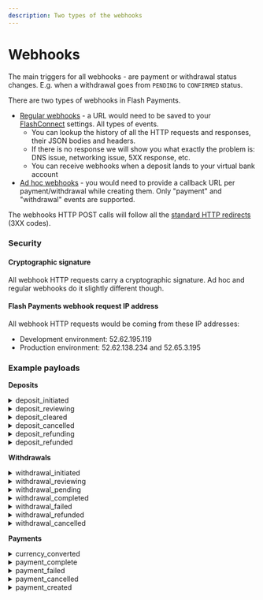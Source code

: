 ```yaml
---
description: Two types of the webhooks
---
```


# Webhooks

The main triggers for all webhooks - are payment or withdrawal status changes. E.g. when a withdrawal goes from `PENDING` to `CONFIRMED` status.

There are two types of webhooks in Flash Payments.

* [Regular webhooks](webhooks.md) - a URL would need to be saved to your [FlashConnect](https://connect.flash-payments.com/) settings. All types of events.
  * You can lookup the history of all the HTTP requests and responses, their JSON bodies and headers.
  * If there is no response we will show you what exactly the problem is: DNS issue, networking issue, 5XX response, etc.
  * You can receive webhooks when a deposit lands to your virtual bank account
* [Ad hoc webhooks](adhoc-webhooks.md) - you would need to provide a callback URL per payment/withdrawal while creating them. Only "payment" and "withdrawal" events are supported.

The webhooks HTTP POST calls will follow all the [standard HTTP redirects](https://developer.mozilla.org/en-US/docs/Web/HTTP/Redirections) (3XX codes).

### Security

#### Cryptographic signature

All webhook HTTP requests carry a cryptographic signature. Ad hoc and regular webhooks do it slightly different though.

#### Flash Payments webhook request IP address

All webhook HTTP requests would be coming from these IP addresses:

* Development environment: 52.62.195.119
* Production environment: 52.62.138.234 and 52.65.3.195

### Example payloads

**Deposits**

<details>

<summary>deposit_initiated</summary>

<pre class="language-json"><code class="lang-json"><strong>{
</strong>  "event": "deposit_initiated",
  "id": "603f0198770d6595e3c83e0d",
  "amount": 100,
  "totalFee": 1,
  "currency": "AUD",
  "externalReference": "2233445566",
  "clearedAt": "2021-03-03T03:25:12.792Z",
  "statusMessage": "Deposit initiated",
  "recipient": {
    "accountName": "ACME Inc",
    "accountNo": "1839394",
    "bsb": "809387"
  },
  "sender": {
    "accountName": "ACME Inc",
    "companyName": "ACME Inc",
    "bankName": "Bank ACME",
  },
  "subClient": {
    "id": "203af01936410fd5d5e3c8f14d",
    "fullName": "ACME Inc",
    "accountNo": "1839394",
    "bsb": "809387",
    "externalId": "111222333"
  }
}
</code></pre>

</details>

<details>

<summary>deposit_reviewing</summary>

<pre class="language-json"><code class="lang-json"><strong>{
</strong>  "event": "deposit_reviewing",
  "id": "603f0198770d6595e3c83e0d",
  "amount": 100,
  "totalFee": 1,
  "currency": "AUD",
  "externalReference": "2233445566",
  "clearedAt": "2021-03-03T03:25:12.792Z",
  "statusMessage": "Awaiting manual compliance",
  "recipient": {
    "accountName": "ACME Inc",
    "accountNo": "1839394",
    "bsb": "809387"
  },
  "sender": {
    "accountName": "ACME Inc",
    "companyName": "ACME Inc",
    "bankName": "Bank ACME",
  },
  "subClient": {
    "id": "203af01936410fd5d5e3c8f14d",
    "fullName": "ACME Inc",
    "accountNo": "1839394",
    "bsb": "809387",
    "externalId": "111222333"
  }
}
</code></pre>

</details>

<details>

<summary>deposit_cleared</summary>

<pre class="language-json"><code class="lang-json"><strong>{
</strong>  "event": "deposit_cleared",
  "id": "603f0198770d6595e3c83e0d",
  "amount": 100,
  "totalFee": 1,
  "currency": "AUD",
  "externalReference": "2233445566",
  "clearedAt": "2021-03-03T03:25:12.792Z",
  "statusMessage": "Deposit cleared",
  "recipient": {
    "accountName": "ACME Inc",
    "accountNo": "1839394",
    "bsb": "809387"
  },
  "sender": {
    "accountName": "ACME Inc",
    "companyName": "ACME Inc",
    "bankName": "Bank ACME",
  },
  "subClient": {
    "id": "203af01936410fd5d5e3c8f14d",
    "fullName": "ACME Inc",
    "accountNo": "1839394",
    "bsb": "809387",
    "externalId": "111222333"
  }
}
</code></pre>

</details>

<details>

<summary>deposit_cancelled</summary>

```json
{
  "event": "deposit_cancelled",
  "id": "603f0198770d6595e3c83e0d",
  "amount": 100,
  "totalFee": 1,
  "currency": "AUD",
  "externalReference": "2233445566",
  "clearedAt": "2021-03-03T03:25:12.792Z",
  "statusMessage": "Cancelled by: john@example.com : ",
  "recipient": {
    "accountName": "ACME Inc",
    "accountNo": "1839394",
    "bsb": "809387"
  },
    "sender": {
    "accountName": "ACME Inc",
    "companyName": "ACME Inc",
    "bankName": "Bank ACME",
  },
  "subClient": {
    "id": "203af01936410fd5d5e3c8f14d",
    "fullName": "ACME Inc",
    "accountNo": "1839394",
    "bsb": "809387",
    "externalId": "111222333"
  }
}
```

</details>

<details>

<summary>deposit_refunding</summary>

```json
{
  "event": "deposit_refunding",
  "id": "603f0198770d6595e3c83e0d",
  "amount": 100,
  "totalFee": 1,
  "refundAmount": 99,
  "currency": "AUD",
  "externalReference": "2233445566",
  "refundReason": "Client refund request",
  "statusMessage": "Deposit refunded",
  "refundedAt": "2021-03-03T03:28:43.936Z",
  "clearedAt": "2021-03-03T03:25:12.792Z",
  "recipient": {
    "accountName": "ACME Inc",
    "accountNo": "1839394",
    "bsb": "809387"
  },
    "sender": {
    "accountName": "ACME Inc",
    "companyName": "ACME Inc",
    "bankName": "Bank ACME",
  },
  "subClient": {
    "id": "203af01936410fd5d5e3c8f14d",
    "fullName": "ACME Inc",
    "accountNo": "1839394",
    "bsb": "809387",
    "externalId": "111222333"
  }
}
```

</details>

<details>

<summary>deposit_refunded</summary>

```json
{
  "event": "deposit_refunded",
  "id": "603f0198770d6595e3c83e0d",
  "amount": 100,
  "totalFee": 1,
  "refundAmount": 99,
  "currency": "AUD",
  "externalReference": "2233445566",
  "refundReason": "Client refund request",
  "statusMessage": "Deposit refunded",
  "refundedAt": "2021-03-03T03:28:43.936Z",
  "clearedAt": "2021-03-03T03:25:12.792Z",
  "recipient": {
    "accountName": "ACME Inc",
    "accountNo": "1839394",
    "bsb": "809387"
  },
    "sender": {
    "accountName": "ACME Inc",
    "companyName": "ACME Inc",
    "bankName": "Bank ACME",
  },
  "subClient": {
    "id": "203af01936410fd5d5e3c8f14d",
    "fullName": "ACME Inc",
    "accountNo": "1839394",
    "bsb": "809387",
    "externalId": "111222333"
  }
}
```

</details>

**Withdrawals**

<details>

<summary>withdrawal_initiated</summary>

```json
{
  "event": "withdrawal_initiated",
  "id": "51711af8c078ba061f623531",
  "amount": 2000,
  "totalFee": 1,
  "currency": "AUD",
  "externalId": "12344321",
  "subClient": {
    "id": "203af01936410fd5d5e3c8f14d",
    "fullName": "ACME Inc",
    "accountNo": "1839394",
    "bsb": "809387",
    "externalId": "111222333"
  }
}
```

</details>

<details>

<summary>withdrawal_reviewing</summary>

```json
{
  "event": "withdrawal_reviewing",
  "id": "51711af8c078ba061f623531",
  "amount": 2000,
  "totalFee": 1,
  "currency": "AUD",
  "statusMessage": "Awaiting manual compliance"
  "externalId": "12344321",
  "subClient": {
    "id": "203af01936410fd5d5e3c8f14d",
    "fullName": "ACME Inc",
    "accountNo": "1839394",
    "bsb": "809387",
    "externalId": "111222333"
  }
}
```

</details>

<details>

<summary>withdrawal_pending</summary>

```json
{
  "event": "withdrawal_pending",
  "id": "51711af8c078ba061f623531",
  "amount": 2000,
  "totalFee": 1,
  "currency": "AUD",
  "statusMessage": "Sent to recipient bank"
  "externalId": "12344321",
  "subClient": {
    "id": "203af01936410fd5d5e3c8f14d",
    "fullName": "ACME Inc",
    "accountNo": "1839394",
    "bsb": "809387",
    "externalId": "111222333"
  }
}
```

</details>

<details>

<summary>withdrawal_completed</summary>

```json
{
  "event": "withdrawal_completed",
  "id": "51711af8c078ba061f623531",
  "amount": 2000,
  "totalFee": 1,
  "currency": "AUD",
  "externalId": "12344321",
  "statusMessage": "Transaction Confirmed",
  "clearedAt": "2021-03-03T03:25:12.792Z",
  "subClient": {
    "id": "203af01936410fd5d5e3c8f14d",
    "fullName": "ACME Inc",
    "accountNo": "1839394",
    "bsb": "809387",
    "externalId": "111222333"
  }
}
```

</details>

<details>

<summary>withdrawal_failed</summary>

```json
{
  "event": "withdrawal_failed",
  "id": "51711af8c078ba061f623531",
  "amount": 2000,
  "totalFee": 1,
  "currency": "AUD",
  "externalId": "12344321",
  "subClient": {
    "id": "203af01936410fd5d5e3c8f14d",
    "fullName": "ACME Inc",
    "accountNo": "1839394",
    "bsb": "809387",
    "externalId": "111222333"
  }
}
```

</details>

<details>

<summary>withdrawal_refunded</summary>

```json
{
  "event": "withdrawal_refunded",
  "id": "51711af8c078ba061f623531",
  "amount": 2000,
  "totalFee": 1,
  "refundAmount": 2000,
  "currency": "AUD",
  "externalId": "12344321",
  "refundReason": "No account or incorrect account number",
  "statusMessage": "Payout reversal",
  "refundedAt": "2021-03-04T15:21:11.920Z",
  "clearedAt": "2021-03-03T03:25:12.792Z",
  "recipient": {
    "displayName": "John Smith",
    "bsb": "012620",
    "accountNo": "89900998"
  },
  "subClient": {
    "id": "203af01936410fd5d5e3c8f14d",
    "fullName": "John Smith",
    "accountNo": "1839394",
    "bsb": "809387",
    "externalId": "111222333"
  }
}
```

</details>

<details>

<summary>withdrawal_cancelled</summary>

```json
{
  "event": "withdrawal_cancelled",
  "id": "51711af8c078ba061f623531",
  "amount": 2000,
  "totalFee": 1,
  "currency": "AUD",
  "externalId": "12344321",
  "statusMessage": "Withdrawal cancelled",
  "subClient": {
    "id": "203af01936410fd5d5e3c8f14d",
    "fullName": "ACME Inc",
    "accountNo": "1839394",
    "bsb": "809387",
    "externalId": "111222333"
  }
}
```

</details>

**Payments**

<details>

<summary>currency_converted</summary>

```javascript
{
  "event": "currency_converted",
  "id": "60711af8c078ba061f623531",
  "fromAmount": 1000,
  "fromCurrency": "AUD",
  "toAmount": 411.04,
  "toCurrency": "EUR",
  "externalId": "12344321"
}
```

</details>

<details>

<summary>payment_complete</summary>

```javascript
{
  "event": "payment_complete",
  "id": "60711af8c078ba061f623531",
  "fromAmount": 1000,
  "fromCurrency": "AUD",
  "toAmount": 411.04,
  "toCurrency": "EUR",
  "externalId": "12344321"
}
```

</details>

<details>

<summary>payment_failed</summary>

```javascript
{
  "event": "payment_failed",
  "id": "60711af8c078ba061f623531",
  "fromAmount": 1000,
  "fromCurrency": "AUD",
  "toAmount": 411.04,
  "toCurrency": "EUR",
  "externalId": "12344321"
}
```

</details>

<details>

<summary>payment_cancelled</summary>

```javascript
{
  "event": "payment_cancelled",
  "id": "60711af8c078ba061f623531",
  "fromAmount": 1000,
  "fromCurrency": "AUD",
  "toAmount": 411.04,
  "toCurrency": "EUR",
  "externalId": "12344321"
}
```

</details>

<details>

<summary>payment_created</summary>

```javascript
{
  "event": "payment_created",
  "id": "60711af8c078ba061f623531",
  "fromAmount": 3500,
  "fromCurrency": "EUR",
  "toAmount": 2501.94,
  "toCurrency": "AUD",
  "subClient": {
    "id": "203af01936410fd5d5e3c8f14d",
    "fullName": "ACME Inc",
    "accountNo": "1839394",
    "bsb": "809387",
    "externalId": "111222333"
  }
}
```

</details>

